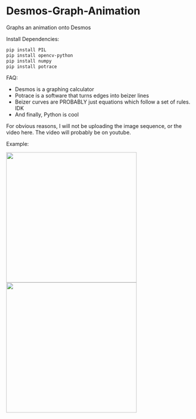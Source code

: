 # Desmos-Graph-Animation
Graphs an animation onto Desmos

Install Dependencies:
```sh
pip install PIL
pip install opencv-python
pip install numpy
pip install potrace
```


FAQ:
- Desmos is a graphing calculator
- Potrace is a software that turns edges into beizer lines
- Beizer curves are PROBABLY just equations which follow a set of rules. IDK
- And finally, Python is cool


For obvious reasons, I will not be uploading the image sequence, or the video here. The video will probably be on youtube.

Example:

<img src="https://user-images.githubusercontent.com/88318140/132680429-13c12472-a933-4d96-a3d7-7104ba23e4ed.png" width="350">

<img src="https://user-images.githubusercontent.com/88318140/132681141-a6a3085b-c286-4127-b09a-ec2ea3873604.png" width="350">


